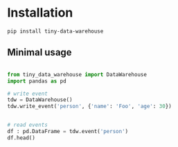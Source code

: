 # Installation

```
pip install tiny-data-warehouse
```


## Minimal usage


```py

from tiny_data_warehouse import DataWarehouse
import pandas as pd

# write event
tdw = DataWarehouse()
tdw.write_event('person', {'name': 'Foo', 'age': 30})


# read events
df : pd.DataFrame = tdw.event('person')
df.head()

```

